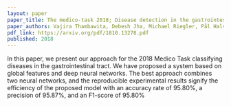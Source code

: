 ```yaml
---
layout: paper
paper_title: The medico-task 2018; Disease detection in the gastrointestinal tract using global features and deep learning
paper_authors: Vajira Thambawita, Debesh Jha, Michael Riegler, Pål Halvorsen, Hugo Lewi Hammer, Håvard D Johansen, Dag Johansen
pdf_link: https://arxiv.org/pdf/1810.13278.pdf
published: 2018
---
```


In this paper, we present our approach for the 2018 Medico Task classifying diseases in the gastrointestinal tract. We have proposed a system based on global features and deep neural networks. The best approach combines two neural networks, and the reproducible experimental results signify the efficiency of the proposed model with an accuracy rate of 95.80%, a precision of 95.87%, and an F1-score of 95.80%